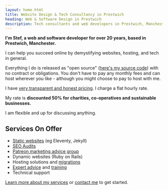 ```yaml
---
layout: home.html
title: Website Design & Tech Consultancy in Prestwich
heading: Web & Software Design in Prestwich
description: Tech consultants and web developers in Prestwich, Manchester
---
```


**I'm Stef, a web and software developer for over 20 years, based in Prestwich, Manchester.**

I can help you succeed online by demystifying websites, hosting, and tech in general.

Everything I do is released as "open source" ([here's my source code](https://git.chobble.com)) with no contract or obligations. You don't have to pay any monthly fees and can host wherever you like - although you might choose to pay to host with me.

I have [very transparent and honest pricing](/prices/). I charge a flat hourly rate.

My rate is **discounted 50% for charities, co-operatives and sustainable businesses.**

I am flexible and up for discussing anything.

## Services On Offer

- [Static websites](/services/static-websites/) (eg Eleventy, Jekyll)
- [SEO Audits](/services/seo-audits/)
- [Patreon marketing advice group](/services/patreon/)
- Dynamic websites (Ruby on Rails)
- Hosting solutions and [migrations](/services/website-migrations/)
- [Expert advice](/services/technical-advice/) and [training](/services/tech-tutoring/)
- Technical support

[Learn more about my services](/services/) or [contact me](/contact/) to get started.
